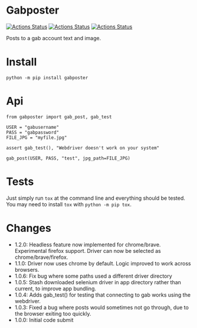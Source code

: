 # Gabposter

[![Actions Status](https://github.com/zackees/gabposter/workflows/MacOS_Tests/badge.svg)](https://github.com/zackees/gabposter/actions/workflows/test_macos.yml)
[![Actions Status](https://github.com/zackees/gabposter/workflows/Win_Tests/badge.svg)](https://github.com/zackees/gabposter/actions/workflows/test_win.yml)
[![Actions Status](https://github.com/zackees/gabposter/workflows/Ubuntu_Tests/badge.svg)](https://github.com/zackees/gabposter/actions/workflows/test_ubuntu.yml)

Posts to a gab account text and image.

# Install

`python -m pip install gabposter`

# Api

```
from gabposter import gab_post, gab_test

USER = "gabusername"
PASS = "gabpassword"
FILE_JPG = "myfile.jpg"

assert gab_test(), "Webdriver doesn't work on your system"

gab_post(USER, PASS, "test", jpg_path=FILE_JPG)
```

# Tests

Just simply run `tox` at the command line and everything should be tested. You may need to install `tox` with `python -m pip tox`.

# Changes
  * 1.2.0: Headless feature now implemented for chrome/brave. Experimental firefox support. Driver can now be selected as chrome/brave/firefox.
  * 1.1.0: Driver now uses chrome by default. Logic improved to work across browsers.
  * 1.0.6: Fix bug where some paths used a different driver directory
  * 1.0.5: Stash downloaded selenium driver in app directory rather than current, to improve app bundling.
  * 1.0.4: Adds gab_test() for testing that connecting to gab works using the webdriver.
  * 1.0.3: Fixed a bug where posts would sometimes not go through, due to the browser exiting too quickly.
  * 1.0.0: Initial code submit